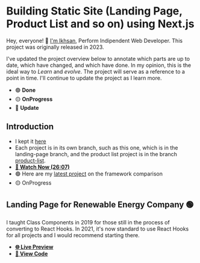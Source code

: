 # Building Static Site (Landing Page, Product List and so on) using Next.js

Hey, everyone! 👋 [I'm Ikhsan](https://nashkispace.gitlab.io/), Perform Indipendent Web Developer. This project was originally released in 2023.

I've updated the project overview below to annotate which parts are up to date, which have changed, and which have done. In my opinion, this is the ideal way to _Learn_ and _evolve_. The project will serve as a reference to a point in time. I'll continue to update the project as I learn more.

- 🟢 **Done**
- 🟡 **OnProgress**
- 🔵 **Update**

## Introduction

- I kept it [here](https://nashkispace.vercel.app/)
- Each project is in its own branch, such as this one, which is in the landing-page branch, and the product list project is in the branch [product-list](https://gitlab.com/nashkispace/NS-LandingPage/-/tree/product-list).
- [**🎥 Watch Now (26:07)**](https://www.youtube.com/watch?v=uQeidE2LA1s&list=PL6bwFJ82M6FXjyBTVi6WSCWin8q_g_8RR)
- 🟢 Here are my [latest project](https://leerob.io/blog/nextjs-gatsby-create-react-app) on the framework comparison
- 🟡 OnProgress

## Landing Page for Renewable Energy Company 🟢

I taught Class Components in 2019 for those still in the process of converting to React Hooks. In 2021, it's now standard to use React Hooks for all projects and I would recommend starting there.

- [**🌐 Live Preview**](https://nashkispace.vercel.app/)
- [**👀 View Code**](https://github.com/nashkispace/NS-LandingPage/tree/landing-page)
